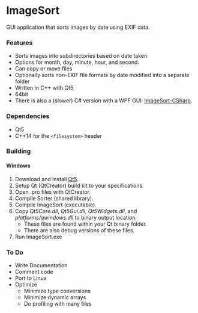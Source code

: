 # ImageSort
GUI application that sorts images by date using EXIF data.

### Features
- Sorts images into subdirectories based on date taken
- Options for month, day, minute, hour, and second.
- Can copy or move files
- Optionally sorts non-EXIF file formats by date modified into a separate folder
- Written in C++ with Qt5
- 64bit
- There is also a (slower) C# version with a WPF GUI: [ImageSort-CSharp](https://github.com/benkostr/ImageSort-CSharp).

### Dependencies
- Qt5
- C++14 for the ``<filesystem>`` header

### Building
#### Windows
<ol>
<li>Download and install <a href="https://www.qt.io/download-open-source/">Qt5</a>.
<li>Setup Qt (QtCreator) build kit to your specifications.
<li>Open .pro files with QtCreator.
<li>Compile Sorter (shared library).
<li>Compile ImageSort (executable).
<li>Copy <I>Qt5Core.dll</I>, <I>Qt5Gui.dll</I>, <I>Qt5Widgets.dll</I>, and <I>platforms/qwindows.dll</I> to binary output location.
  <ul>
  <li>These files are found within your Qt binary folder.
  <li>There are also debug versions of these files.
  </ul>
<li> Run ImageSort.exe
</ol>

### To Do
- Write Documentation
- Comment code
- Port to Linux
- Optimize
  - Minimize type conversions
  - Minimize dynamic arrays
  - Do profiling with many files

